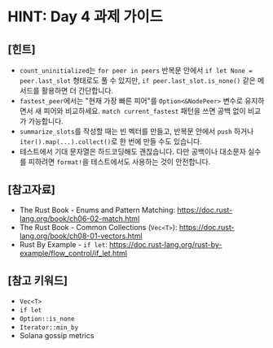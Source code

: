 # HINT: Day 4 과제 가이드

## [힌트]
- `count_uninitialized`는 `for peer in peers` 반복문 안에서 `if let None = peer.last_slot` 형태로도 풀 수 있지만, `if peer.last_slot.is_none()` 같은 메서드를 활용하면 더 간단합니다.
- `fastest_peer`에서는 "현재 가장 빠른 피어"를 `Option<&NodePeer>` 변수로 유지하면서 새 피어와 비교하세요. `match current_fastest` 패턴을 쓰면 공백 없이 비교가 가능합니다.
- `summarize_slots`를 작성할 때는 빈 벡터를 만들고, 반복문 안에서 `push` 하거나 `iter().map(...).collect()`로 한 번에 만들 수도 있습니다.
- 테스트에서 기대 문자열은 하드코딩해도 괜찮습니다. 다만 공백이나 대소문자 실수를 피하려면 `format!`을 테스트에서도 사용하는 것이 안전합니다.

## [참고자료]
- The Rust Book - Enums and Pattern Matching: https://doc.rust-lang.org/book/ch06-02-match.html
- The Rust Book - Common Collections (`Vec<T>`): https://doc.rust-lang.org/book/ch08-01-vectors.html
- Rust By Example - `if let`: https://doc.rust-lang.org/rust-by-example/flow_control/if_let.html

## [참고 키워드]
- `Vec<T>`
- `if let`
- `Option::is_none`
- `Iterator::min_by`
- Solana gossip metrics
